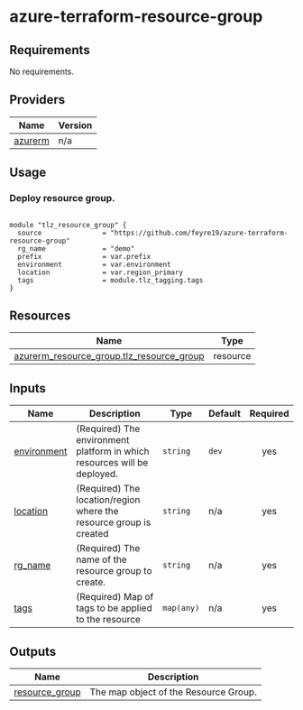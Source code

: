 <!-- BEGIN_TF_DOCS -->
# azure-terraform-resource-group
## Requirements

No requirements.

## Providers

| Name | Version |
|------|---------|
| <a name="provider_azurerm"></a> [azurerm](#provider\_azurerm) | n/a |

## Usage

### Deploy resource group.
```hcl

module "tlz_resource_group" {
  source               = "https://github.com/feyre19/azure-terraform-resource-group"
  rg_name              = "demo"
  prefix               = var.prefix
  environment          = var.environment
  location             = var.region_primary
  tags                 = module.tlz_tagging.tags
}

```
## Resources

| Name | Type |
|------|------|
| [azurerm_resource_group.tlz_resource_group](https://registry.terraform.io/providers/hashicorp/azurerm/latest/docs/resources/resource_group) | resource |

## Inputs

| Name | Description | Type | Default | Required |
|------|-------------|------|---------|:--------:|
| <a name="input_environment"></a> [environment](#input\_environment) | (Required) The environment platform in which resources will be deployed. | `string` | `dev` | yes |
| <a name="input_location"></a> [location](#input\_location) | (Required) The location/region where the resource group is created | `string` | n/a | yes |
| <a name="input_rg_name"></a> [rg\_name](#input\_rg\_name) | (Required) The name of the resource group to create. | `string` | n/a | yes |
| <a name="input_tags"></a> [tags](#input\_tags) | (Required) Map of tags to be applied to the resource | `map(any)` | n/a | yes |

## Outputs

| Name | Description |
|------|-------------|
| <a name="output_resource_group"></a> [resource\_group](#output\_resource\_group) | The map object of the Resource Group. |

<!-- END_TF_DOCS -->
